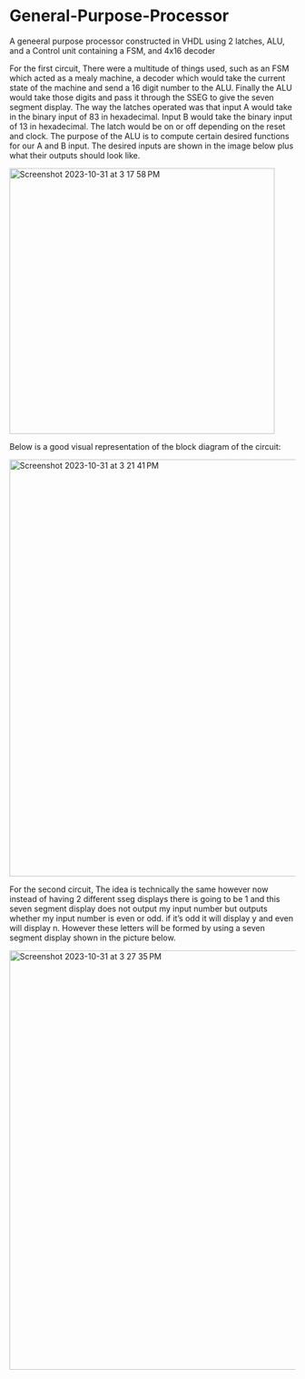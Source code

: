 # General-Purpose-Processor
A geneeral purpose processor constructed in VHDL using 2 latches, ALU, and a Control unit containing a FSM, and 4x16 decoder

For the first circuit, There were a multitude of things used, such as an FSM which acted as a mealy machine, a decoder which would take the current state of the machine and send a 16 digit number to the ALU. Finally the ALU would take those digits and pass it through the SSEG to give the seven segment display. The way the latches operated was that input A would take in the binary input of 83 in hexadecimal. Input B would take the binary input of 13 in hexadecimal. The latch would be on or off depending on the reset and clock. The purpose of the ALU is to compute certain desired functions for our A and B input. The desired inputs are shown in the image below plus what their outputs should look like.

<img width="467" alt="Screenshot 2023-10-31 at 3 17 58 PM" src="https://github.com/OzyKartike/General-Purpose-Processor/assets/64118528/5571b8de-b85c-4c90-b6ec-883157538efa">

Below is a good visual representation of the block diagram of the circuit:

<img width="733" alt="Screenshot 2023-10-31 at 3 21 41 PM" src="https://github.com/OzyKartike/General-Purpose-Processor/assets/64118528/f10ae346-5111-4d31-bd68-f5ac8005cff1">

For the second circuit, The idea is technically the same however now instead of having 2 different sseg displays there is going to be 1 and this seven segment display does not output my input number but outputs whether my input number is even or odd. if it’s odd it will display y and even will display n. However these letters will be formed by using a seven segment display shown in the picture below.

<img width="737" alt="Screenshot 2023-10-31 at 3 27 35 PM" src="https://github.com/OzyKartike/General-Purpose-Processor/assets/64118528/41313ae8-a7e0-43b4-a446-95f352d549e4">
